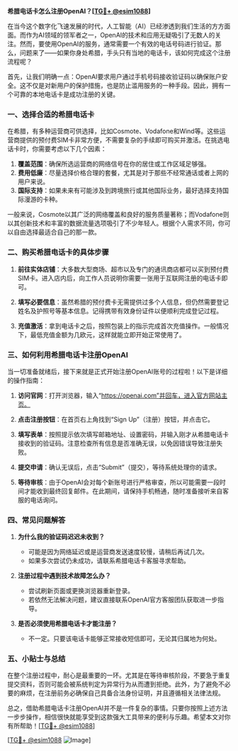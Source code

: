 **希腊电话卡怎么注册OpenAI？[[TG💪+ @esim1088](https://t.me/s/esim1088)]**

在当今这个数字化飞速发展的时代，人工智能（AI）已经渗透到我们生活的方方面面。而作为AI领域的领军者之一，OpenAI的技术和应用无疑吸引了无数人的关注。然而，要使用OpenAI的服务，通常需要一个有效的电话号码进行验证。那么，问题来了——如果你身处希腊，手头只有当地的电话卡，该如何完成这个注册流程呢？

首先，让我们明确一点：OpenAI要求用户通过手机号码接收验证码以确保账户安全。这不仅是对新用户的保护措施，也是防止滥用服务的一种手段。因此，拥有一个可靠的本地电话卡是成功注册的关键。

### **一、选择合适的希腊电话卡**

在希腊，有多种运营商可供选择，比如Cosmote、Vodafone和Wind等。这些运营商提供的预付费SIM卡非常方便，不需要复杂的手续即可购买并激活。在挑选电话卡时，你需要考虑以下几个因素：

1. **覆盖范围**：确保所选运营商的网络信号在你的居住或工作区域足够强。
2. **费用低廉**：尽量选择价格合理的套餐，尤其是对于那些不经常通话或者上网的用户来说。
3. **国际支持**：如果未来有可能涉及到跨境旅行或其他国际业务，最好选择支持国际漫游的卡种。

一般来说，Cosmote以其广泛的网络覆盖和良好的服务质量著称；而Vodafone则以其创新技术和丰富的数据流量选项吸引了不少年轻人。根据个人需求不同，你可以自由选择最适合自己的那一款。

### **二、购买希腊电话卡的具体步骤**

1. **前往实体店铺**：大多数大型商场、超市以及专门的通讯商店都可以买到预付费SIM卡。进入店内后，向工作人员说明你需要一张用于互联网注册的电话卡即可。
   
2. **填写必要信息**：虽然希腊的预付费卡无需提供过多个人信息，但仍然需要登记姓名及护照号等基本信息。记得携带有效身份证件以便顺利完成登记过程。

3. **充值激活**：拿到电话卡之后，按照包装上的指示完成首次充值操作。一般情况下，最低充值金额为几欧元，这样就能立即开始正常使用了。

### **三、如何利用希腊电话卡注册OpenAI**

当一切准备就绪后，接下来就是正式开始注册OpenAI账号的过程啦！以下是详细的操作指南：

1. **访问官网**：打开浏览器，输入“https://openai.com”并回车，进入官方网站主页。

2. **点击注册按钮**：在首页右上角找到“Sign Up”（注册）按钮，并点击它。

3. **填写表单**：按照提示依次填写邮箱地址、设置密码，并输入刚才从希腊电话卡接收到的验证码。注意检查所有信息是否准确无误，以免因错误导致注册失败。

4. **提交申请**：确认无误后，点击“Submit”（提交），等待系统处理你的请求。

5. **等待审核**：由于OpenAI会对每个新账号进行严格审查，所以可能需要一段时间才能收到最终回复邮件。在此期间，请保持手机畅通，随时准备接听来自客服的电话询问。

### **四、常见问题解答**

1. **为什么我的验证码迟迟未收到？**
   - 可能是因为网络延迟或是运营商发送速度较慢，请稍后再试几次。
   - 如果多次尝试仍未成功，请联系希腊电话卡客服寻求帮助。

2. **注册过程中遇到技术故障怎么办？**
   - 尝试刷新页面或更换浏览器重新登录。
   - 若依然无法解决问题，建议直接联系OpenAI官方客服团队获取进一步指导。

3. **是否必须使用希腊电话卡才能注册？**
   - 不一定。只要该电话卡能够正常接收短信即可，无论其归属地为何处。

### **五、小贴士与总结**

在整个注册过程中，耐心是最重要的一环。尤其是在等待审核阶段，不要急于重复提交资料，否则可能会被系统判定为异常行为从而遭到拒绝。此外，为了避免不必要的麻烦，在注册前务必确保自己具备合法身份证明，并且遵循相关法律法规。

总之，借助希腊电话卡注册OpenAI并不是一件复杂的事情。只要你按照上述方法一步步操作，相信很快就能享受到这款强大工具带来的便利与乐趣。希望本文对你有所帮助！[[TG💪+ @esim1088](https://t.me/s/esim1088)]

[[TG💪+ @esim1088](https://t.me/s/esim1088) ![Image](https://i.postimg.cc/4NQfJmqS/Snipaste-2025-05-13-00-14-12.png)]